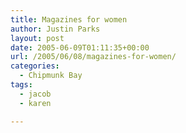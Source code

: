 ```yaml
---
title: Magazines for women
author: Justin Parks
layout: post
date: 2005-06-09T01:11:35+00:00
url: /2005/06/08/magazines-for-women/
categories:
  - Chipmunk Bay
tags:
  - jacob
  - karen

---
```

